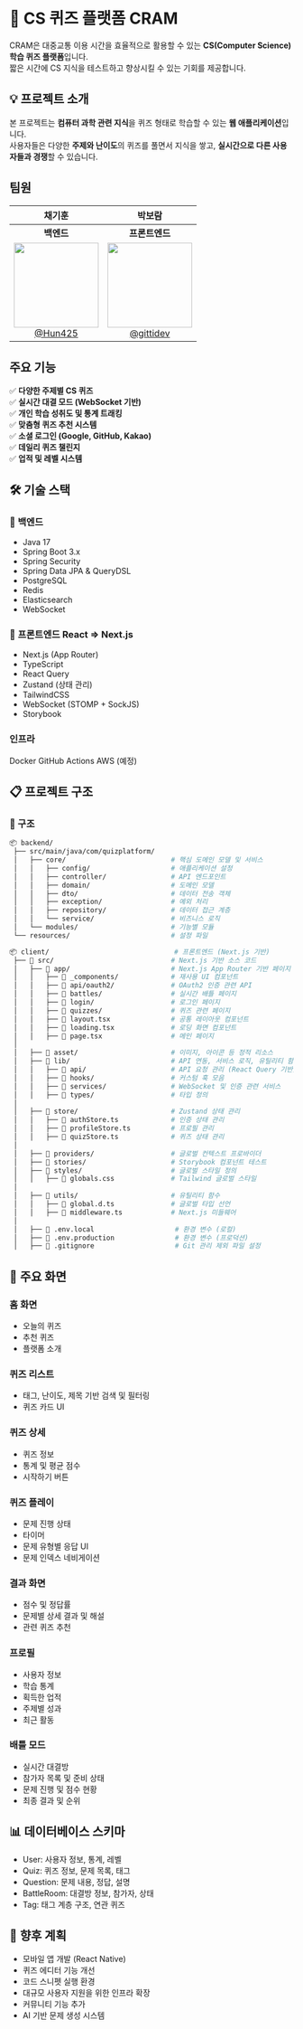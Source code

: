 # 🧠 CS 퀴즈 플랫폼 CRAM

CRAM은 대중교통 이용 시간을 효율적으로 활용할 수 있는 **CS(Computer Science) 학습 퀴즈 플랫폼**입니다.  
짧은 시간에 CS 지식을 테스트하고 향상시킬 수 있는 기회를 제공합니다.

## 💡 프로젝트 소개
본 프로젝트는 **컴퓨터 과학 관련 지식**을 퀴즈 형태로 학습할 수 있는 **웹 애플리케이션**입니다.  
사용자들은 다양한 **주제와 난이도**의 퀴즈를 풀면서 지식을 쌓고, **실시간으로 다른 사용자들과 경쟁**할 수 있습니다.

## 팀원
| **채기훈** | **박보람** |
| :------: | :------: |
| **백엔드** | **프론트엔드** |
| [<img src="https://avatars.githubusercontent.com/Hun425?v=4" height=150 width=150><br/> @Hun425](https://github.com/Hun425) | [<img src="https://github.com/gittidev.png" height=150 width=150><br/> @gittidev](https://github.com/gittidev) | [<img src="https://github.com/example.png" height=150 width=150><br/> @example](https://github.com/example) |

## 주요 기능

✅ **다양한 주제별 CS 퀴즈**  
✅ **실시간 대결 모드 (WebSocket 기반)**  
✅ **개인 학습 성취도 및 통계 트래킹**  
✅ **맞춤형 퀴즈 추천 시스템**  
✅ **소셜 로그인 (Google, GitHub, Kakao)**  
✅ **데일리 퀴즈 챌린지**  
✅ **업적 및 레벨 시스템**  


## 🛠 기술 스택
### 🔹 **백엔드**
- Java 17  
- Spring Boot 3.x  
- Spring Security  
- Spring Data JPA & QueryDSL  
- PostgreSQL  
- Redis  
- Elasticsearch  
- WebSocket  

### 🔹 **프론트엔드** React => Next.js
- Next.js (App Router)  
- TypeScript  
- React Query  
- Zustand (상태 관리)  
- TailwindCSS  
- WebSocket (STOMP + SockJS)  
- Storybook  

### 인프라

Docker
GitHub Actions
AWS (예정)

## 📋 프로젝트 구조

### **📌 구조**
```bash
📦 backend/
 ├── src/main/java/com/quizplatform/
 │   ├── core/                          # 핵심 도메인 모델 및 서비스
 │   │   ├── config/                    # 애플리케이션 설정
 │   │   ├── controller/                # API 엔드포인트
 │   │   ├── domain/                    # 도메인 모델
 │   │   ├── dto/                       # 데이터 전송 객체
 │   │   ├── exception/                 # 예외 처리
 │   │   ├── repository/                # 데이터 접근 계층
 │   │   └── service/                   # 비즈니스 로직
 │   └── modules/                       # 기능별 모듈
 └── resources/                         # 설정 파일

📦 client/                               # 프론트엔드 (Next.js 기반)
 ├── 📂 src/                             # Next.js 기반 소스 코드
 │   ├── 📂 app/                         # Next.js App Router 기반 페이지 구성
 │   │   ├── 📂 _components/             # 재사용 UI 컴포넌트
 │   │   ├── 📂 api/oauth2/              # OAuth2 인증 관련 API
 │   │   ├── 📂 battles/                 # 실시간 배틀 페이지
 │   │   ├── 📂 login/                   # 로그인 페이지
 │   │   ├── 📂 quizzes/                 # 퀴즈 관련 페이지
 │   │   ├── 📝 layout.tsx               # 공통 레이아웃 컴포넌트
 │   │   ├── 📝 loading.tsx              # 로딩 화면 컴포넌트
 │   │   ├── 📝 page.tsx                 # 메인 페이지
 │
 │   ├── 📂 asset/                       # 이미지, 아이콘 등 정적 리소스
 │   ├── 📂 lib/                         # API 연동, 서비스 로직, 유틸리티 함수
 │   │   ├── 📂 api/                     # API 요청 관리 (React Query 기반)
 │   │   ├── 📂 hooks/                   # 커스텀 훅 모음
 │   │   ├── 📂 services/                # WebSocket 및 인증 관련 서비스
 │   │   ├── 📂 types/                   # 타입 정의
 │
 │   ├── 📂 store/                       # Zustand 상태 관리
 │   │   ├── 📝 authStore.ts             # 인증 상태 관리
 │   │   ├── 📝 profileStore.ts          # 프로필 관리
 │   │   ├── 📝 quizStore.ts             # 퀴즈 상태 관리
 │
 │   ├── 📂 providers/                   # 글로벌 컨텍스트 프로바이더
 │   ├── 📂 stories/                     # Storybook 컴포넌트 테스트
 │   ├── 📂 styles/                      # 글로벌 스타일 정의
 │   │   ├── 📝 globals.css              # Tailwind 글로벌 스타일
 │
 │   ├── 📂 utils/                       # 유틸리티 함수
 │   │   ├── 📝 global.d.ts              # 글로벌 타입 선언
 │   │   ├── 📝 middleware.ts            # Next.js 미들웨어
 │
 │   ├── 📝 .env.local                    # 환경 변수 (로컬)
 │   ├── 📝 .env.production               # 환경 변수 (프로덕션)
 │   ├── 📝 .gitignore                    # Git 관리 제외 파일 설정

```

## 📱 주요 화면
### 홈 화면

- 오늘의 퀴즈
- 추천 퀴즈
- 플랫폼 소개

### 퀴즈 리스트

- 태그, 난이도, 제목 기반 검색 및 필터링
- 퀴즈 카드 UI

### 퀴즈 상세

- 퀴즈 정보
- 통계 및 평균 점수
- 시작하기 버튼

### 퀴즈 플레이

- 문제 진행 상태
- 타이머
- 문제 유형별 응답 UI
- 문제 인덱스 네비게이션

### 결과 화면

- 점수 및 정답률
- 문제별 상세 결과 및 해설
- 관련 퀴즈 추천

### 프로필

- 사용자 정보
- 학습 통계
- 획득한 업적
- 주제별 성과
- 최근 활동

### 배틀 모드

- 실시간 대결방
- 참가자 목록 및 준비 상태
- 문제 진행 및 점수 현황
- 최종 결과 및 순위


## 📊 데이터베이스 스키마

- User: 사용자 정보, 통계, 레벨
- Quiz: 퀴즈 정보, 문제 목록, 태그
- Question: 문제 내용, 정답, 설명
- BattleRoom: 대결방 정보, 참가자, 상태
- Tag: 태그 계층 구조, 연관 퀴즈

## 🚀 향후 계획

- 모바일 앱 개발 (React Native)
- 퀴즈 에디터 기능 개선
- 코드 스니펫 실행 환경
- 대규모 사용자 지원을 위한 인프라 확장
- 커뮤니티 기능 추가
- AI 기반 문제 생성 시스템




